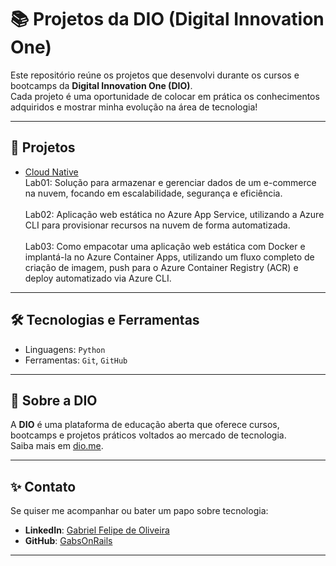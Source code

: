 # 📚 Projetos da DIO (Digital Innovation One)

Este repositório reúne os projetos que desenvolvi durante os cursos e bootcamps da **Digital Innovation One (DIO)**.  
Cada projeto é uma oportunidade de colocar em prática os conhecimentos adquiridos e mostrar minha evolução na área de tecnologia!

---

## 🚀 Projetos

- [Cloud Native](dio_cloud_native) <br>
Lab01: Solução para armazenar e gerenciar dados de um e-commerce na nuvem, focando em escalabilidade, segurança e eficiência. <br><br>
Lab02: Aplicação web estática no Azure App Service, utilizando a Azure CLI para provisionar recursos na nuvem de forma automatizada.<br><br>
Lab03: Como empacotar uma aplicação web estática com Docker e implantá-la no Azure Container Apps, utilizando um fluxo completo de criação de imagem, push para o Azure Container Registry (ACR) e deploy automatizado via Azure CLI.


---

## 🛠️ Tecnologias e Ferramentas

- Linguagens:  `Python`
- Ferramentas: `Git`, `GitHub`

---

## 📖 Sobre a DIO

A **DIO** é uma plataforma de educação aberta que oferece cursos, bootcamps e projetos práticos voltados ao mercado de tecnologia.  
Saiba mais em [dio.me](https://www.dio.me/).

---

## ✨ Contato

Se quiser me acompanhar ou bater um papo sobre tecnologia:

- **LinkedIn**: [Gabriel Felipe de Oliveira](https://www.linkedin.com/in/gabrielfelipedeoliveira/)
- **GitHub**: [GabsOnRails](https://github.com/GabsOnRails)

---
